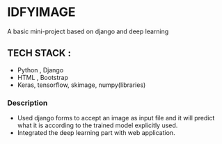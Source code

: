 # IDFYIMAGE
A basic mini-project based on django and deep learning

## TECH STACK : 
- Python , Django
- HTML , Bootstrap
- Keras, tensorflow, skimage, numpy(libraries)

### Description
- Used django forms to accept an image as input file and it will predict what it is according to the trained model explicitly used.
- Integrated the deep learning part with web application.
